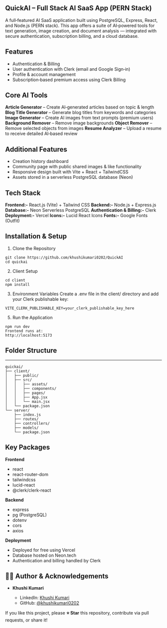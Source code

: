 ## QuickAI – Full Stack AI SaaS App (PERN Stack)
A full‑featured AI SaaS application built using PostgreSQL, Express, React, and Node.js (PERN stack).
This app offers a suite of AI‑powered tools for text generation, image creation, and document analysis — integrated with secure authentication, subscription billing, and a cloud database.

## Features
- Authentication & Billing
- User authentication with Clerk (email and Google Sign‑in)
- Profile & account management
- Subscription‑based premium access using Clerk Billing

## Core AI Tools
**Article Generator** – Create AI‑generated articles based on topic & length
**Blog Title Generator** – Generate blog titles from keywords and categories
**Image Generator** – Create AI images from text prompts (premium users)
**Background Remover** – Remove image backgrounds
**Object Remover** – Remove selected objects from images
**Resume Analyzer** – Upload a resume to receive detailed AI‑based review

 ## Additional Features
- Creation history dashboard
- Community page with public shared images & like functionality
- Responsive design built with Vite + React + TailwindCSS
- Assets stored in a serverless PostgreSQL database (Neon)

## Tech Stack
**Frontend:-**	React.js (Vite) + Tailwind CSS
**Backend:-**	Node.js + Express.js
**Database:-**	Neon Serverless PostgreSQL
**Authentication & Billing:-**	Clerk
**Deployment:-**	Vercel
**Icons:-**	Lucid React Icons
**Fonts:-**	Google Fonts (Outfit)

## Installation & Setup
1. Clone the Repository
```
git clone https://github.com/khushikumari0202/QuickAI
cd quickai
```
2. Client Setup
```
cd client
npm install
```
3. Environment Variables
Create a .env file in the client/ directory and add your Clerk publishable key:
```
VITE_CLERK_PUBLISHABLE_KEY=your_clerk_publishable_key_here
```

5. Run the Application
```
npm run dev
Frontend runs at:
http://localhost:5173
```

## Folder Structure
---
```
quickai/
├── client/
│   ├── public/
│   ├── src/
│   │   ├── assets/
│   │   ├── components/
│   │   ├── pages/
│   │   ├── App.jsx
│   │   └── main.jsx
│   └── package.json
└── server/
    ├── index.js
    ├── routes/
    ├── controllers/
    ├── models/
    └── package.json
```
## Key Packages

**Frontend**
- react
- react-router-dom
- tailwindcss
- lucid-react
- @clerk/clerk-react


**Backend**
- express
- pg (PostgreSQL)
- dotenv
- cors
- axios

**Deployment**
- Deployed for free using Vercel
- Database hosted on Neon.tech
- Authentication and billing handled by Clerk

## 🙋‍♀️ Author & Acknowledgements

* **Khushi Kumari**

  * LinkedIn: [Khushi Kumari](https://www.linkedin.com/in/khushi-kumari-582a02241/)
  * GitHub: [@khushikumari0202](https://github.com/khushikumari0202)

If you like this project, please **⭐ Star** this repository, contribute via pull requests, or share it!
